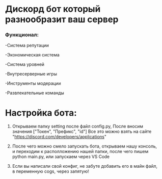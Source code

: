 
<h1>Дискорд бот который разнообразит ваш сервер</h1>
<h3>Функционал:</h3>
<p>-Система репутации</p>
<p>-Экономическая система</p>
<p>-Система уровней</p>
<p>-Внутресерверные игры</p>
<p>-Инструменты модерации</p>
<p>-Развлекательные команды</p>

# Настройка бота:
 1. Открываем папку setting после файл config.py, После вносим значения ["Токен", "Префикс", "id"] Все это можно взять на сайте "https://discord.com/developers/applications"

 2. После чего можно смело запускать бота, открываем нашу консоль, и переходим к располложению нашей папки, после чего пишем python main.py, или запускаем через VS Code

 3. Если вы написали свой конфиг, не забуте добавить его в майн файл, в переменную cogs, через запятую!
